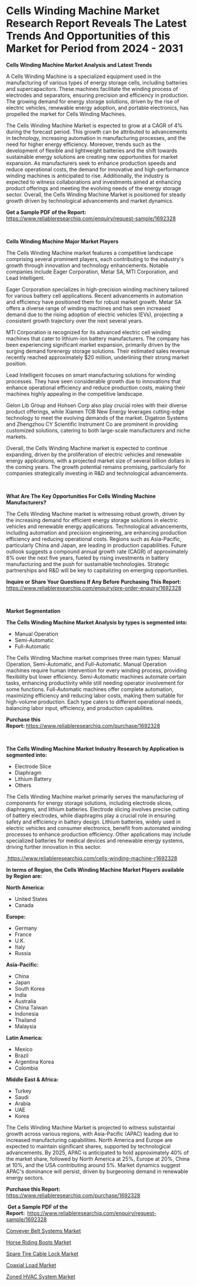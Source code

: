 <p><h1>Cells Winding Machine Market Research Report Reveals The Latest Trends And Opportunities of this Market for Period from 2024 - 2031</h1></p><p><strong>Cells Winding Machine Market Analysis and Latest Trends</strong></p>
<p><p>A Cells Winding Machine is a specialized equipment used in the manufacturing of various types of energy storage cells, including batteries and supercapacitors. These machines facilitate the winding process of electrodes and separators, ensuring precision and efficiency in production. The growing demand for energy storage solutions, driven by the rise of electric vehicles, renewable energy adoption, and portable electronics, has propelled the market for Cells Winding Machines.</p><p>The Cells Winding Machine Market is expected to grow at a CAGR of 4% during the forecast period. This growth can be attributed to advancements in technology, increasing automation in manufacturing processes, and the need for higher energy efficiency. Moreover, trends such as the development of flexible and lightweight batteries and the shift towards sustainable energy solutions are creating new opportunities for market expansion. As manufacturers seek to enhance production speeds and reduce operational costs, the demand for innovative and high-performance winding machines is anticipated to rise. Additionally, the industry is expected to witness collaborations and investments aimed at enhancing product offerings and meeting the evolving needs of the energy storage sector. Overall, the Cells Winding Machine Market is positioned for steady growth driven by technological advancements and market dynamics.</p></p>
<p><strong>Get a Sample PDF of the Report:&nbsp;</strong> <a href="https://www.reliableresearchiq.com/enquiry/request-sample/1692328?utm_campaign=1144&utm_medium=2&utm_source=Github&utm_content=ia&utm_term=19102024&utm_id=cells-winding-machine">https://www.reliableresearchiq.com/enquiry/request-sample/1692328</a></p>
<p>&nbsp;</p>
<p><strong>Cells Winding Machine Major Market Players</strong></p>
<p><p>The Cells Winding Machine market features a competitive landscape comprising several prominent players, each contributing to the industry's growth through innovation and technology enhancements. Notable companies include Eager Corporation, Metar SA, MTI Corporation, and Lead Intelligent. </p><p>Eager Corporation specializes in high-precision winding machinery tailored for various battery cell applications. Recent advancements in automation and efficiency have positioned them for robust market growth. Metar SA offers a diverse range of winding machines and has seen increased demand due to the rising adoption of electric vehicles (EVs), projecting a consistent growth trajectory over the next several years.</p><p>MTI Corporation is recognized for its advanced electric cell winding machines that cater to lithium-ion battery manufacturers. The company has been experiencing significant market expansion, primarily driven by the surging demand forenergy storage solutions. Their estimated sales revenue recently reached approximately $20 million, underlining their strong market position.</p><p>Lead Intelligent focuses on smart manufacturing solutions for winding processes. They have seen considerable growth due to innovations that enhance operational efficiency and reduce production costs, making their machines highly appealing in the competitive landscape. </p><p>Gelon Lib Group and Hohsen Corp also play crucial roles with their diverse product offerings, while Xiamen TOB New Energy leverages cutting-edge technology to meet the evolving demands of the market. Digatron Systems and Zhengzhou CY Scientific Instrument Co are prominent in providing customized solutions, catering to both large-scale manufacturers and niche markets.</p><p>Overall, the Cells Winding Machine market is expected to continue expanding, driven by the proliferation of electric vehicles and renewable energy applications, with a projected market size of several billion dollars in the coming years. The growth potential remains promising, particularly for companies strategically investing in R&D and technological advancements.</p></p>
<p>&nbsp;</p>
<p><strong>What Are The Key Opportunities For Cells Winding Machine Manufacturers?</strong></p>
<p><p>The Cells Winding Machine market is witnessing robust growth, driven by the increasing demand for efficient energy storage solutions in electric vehicles and renewable energy applications. Technological advancements, including automation and precision engineering, are enhancing production efficiency and reducing operational costs. Regions such as Asia-Pacific, particularly China and Japan, are leading in production capabilities. Future outlook suggests a compound annual growth rate (CAGR) of approximately 8% over the next five years, fueled by rising investments in battery manufacturing and the push for sustainable technologies. Strategic partnerships and R&D will be key to capitalizing on emerging opportunities.</p></p>
<p><strong>Inquire or Share Your Questions If Any Before Purchasing This Report:</strong> <a href="https://www.reliableresearchiq.com/enquiry/pre-order-enquiry/1692328?utm_campaign=1144&utm_medium=2&utm_source=Github&utm_content=ia&utm_term=19102024&utm_id=cells-winding-machine">https://www.reliableresearchiq.com/enquiry/pre-order-enquiry/1692328</a></p>
<p>&nbsp;</p>
<p><strong>Market Segmentation</strong></p>
<p><strong>The Cells Winding Machine Market Analysis by types is segmented into:</strong></p>
<p><ul><li>Manual Operation</li><li>Semi-Automatic</li><li>Full-Automatic</li></ul></p>
<p><p>The Cells Winding Machine market comprises three main types: Manual Operation, Semi-Automatic, and Full-Automatic. Manual Operation machines require human intervention for every winding process, providing flexibility but lower efficiency. Semi-Automatic machines automate certain tasks, enhancing productivity while still needing operator involvement for some functions. Full-Automatic machines offer complete automation, maximizing efficiency and reducing labor costs, making them suitable for high-volume production. Each type caters to different operational needs, balancing labor input, efficiency, and production capabilities.</p></p>
<p><strong>Purchase this Report:&nbsp;</strong><a href="https://www.reliableresearchiq.com/purchase/1692328?utm_campaign=1144&utm_medium=2&utm_source=Github&utm_content=ia&utm_term=19102024&utm_id=cells-winding-machine">https://www.reliableresearchiq.com/purchase/1692328</a></p>
<p>&nbsp;</p>
<p><strong>The Cells Winding Machine Market Industry Research by Application is segmented into:</strong></p>
<p><ul><li>Electrode Slice</li><li>Diaphragm</li><li>Lithium Battery</li><li>Others</li></ul></p>
<p><p>The Cells Winding Machine market primarily serves the manufacturing of components for energy storage solutions, including electrode slices, diaphragms, and lithium batteries. Electrode slicing involves precise cutting of battery electrodes, while diaphragms play a crucial role in ensuring safety and efficiency in battery design. Lithium batteries, widely used in electric vehicles and consumer electronics, benefit from automated winding processes to enhance production efficiency. Other applications may include specialized batteries for medical devices and renewable energy systems, driving further innovation in this sector.</p></p>
<p><a href="https://www.reliableresearchiq.com/cells-winding-machine-r1692328?utm_campaign=1144&utm_medium=2&utm_source=Github&utm_content=ia&utm_term=19102024&utm_id=cells-winding-machine">&nbsp;https://www.reliableresearchiq.com/cells-winding-machine-r1692328</a></p>
<p><strong>In terms of Region, the Cells Winding Machine Market Players available by Region are:</strong></p>
<p>
    <p> <strong> North America: </strong>
        <ul>
            <li>United States</li>
            <li>Canada</li>
        </ul>
        </p> 
    <p> <strong> Europe: </strong>
        <ul>
            <li>Germany</li>
            <li>France</li>
            <li>U.K.</li>
            <li>Italy</li>
            <li>Russia</li>
        </ul>
        </p> 
    <p> <strong> Asia-Pacific: </strong>
        <ul>
            <li>China</li>
            <li>Japan</li>
            <li>South Korea</li>
            <li>India</li>
            <li>Australia</li>
            <li>China Taiwan</li>
            <li>Indonesia</li>
            <li>Thailand</li>
            <li>Malaysia</li>
        </ul>
        </p> 
    <p> <strong> Latin America: </strong>
        <ul>
            <li>Mexico</li>
            <li>Brazil</li>
            <li>Argentina Korea</li>
            <li>Colombia</li>
        </ul>
        </p> 
    <p> <strong> Middle East & Africa: </strong>
        <ul>
            <li>Turkey</li>
            <li>Saudi</li>
            <li>Arabia</li>
            <li>UAE</li>
            <li>Korea</li>
        </ul>
    </p>
    </p>
<p><p>The Cells Winding Machine Market is projected to witness substantial growth across various regions, with Asia-Pacific (APAC) leading due to increased manufacturing capabilities. North America and Europe are expected to maintain significant shares, supported by technological advancements. By 2025, APAC is anticipated to hold approximately 40% of the market share, followed by North America at 25%, Europe at 20%, China at 10%, and the USA contributing around 5%. Market dynamics suggest APAC's dominance will persist, driven by burgeoning demand in renewable energy sectors.</p></p>
<p><strong>Purchase this Report: </strong><a href="https://www.reliableresearchiq.com/purchase/1692328?utm_campaign=1144&utm_medium=2&utm_source=Github&utm_content=ia&utm_term=19102024&utm_id=cells-winding-machine">https://www.reliableresearchiq.com/purchase/1692328</a></p>
<p>&nbsp;<strong>Get a Sample PDF of the Report:&nbsp;&nbsp;</strong><a href="https://www.reliableresearchiq.com/enquiry/request-sample/1692328?utm_campaign=1144&utm_medium=2&utm_source=Github&utm_content=ia&utm_term=19102024&utm_id=cells-winding-machine">https://www.reliableresearchiq.com/enquiry/request-sample/1692328</a></p>
<p><strong></strong></p>
<p><p><a href="https://www.linkedin.com/pulse/conveyer-belt-systems-market-size-share-trends-analysis-report-xt9cf?utm_campaign=1144&utm_medium=2&utm_source=Github&utm_content=ia&utm_term=19102024&utm_id=cells-winding-machine">Conveyer Belt Systems Market</a></p><p><a href="https://github.com/fadrijbtavist/Market-Research-Report-List-1/blob/main/horse-riding-boots-market.md?utm_campaign=1144&utm_medium=2&utm_source=Github&utm_content=ia&utm_term=19102024&utm_id=cells-winding-machine">Horse Riding Boots Market</a></p><p><a href="https://issuu.com/reportprime-2/docs/spare-tire-cable-lock-market-size-2_590380af6d52e5?utm_campaign=1144&utm_medium=2&utm_source=Github&utm_content=ia&utm_term=19102024&utm_id=cells-winding-machine">Spare Tire Cable Lock Market</a></p><p><a href="https://issuu.com/reportprime-2/docs/coaxial-load-market-size-2030.pptx_9161b95ffec454?utm_campaign=1144&utm_medium=2&utm_source=Github&utm_content=ia&utm_term=19102024&utm_id=cells-winding-machine">Coaxial Load Market</a></p><p><a href="https://www.linkedin.com/pulse/strategic-roadmap-global-zoned-hvac-system-market-insights-opportunities-nstfc?utm_campaign=1144&utm_medium=2&utm_source=Github&utm_content=ia&utm_term=19102024&utm_id=cells-winding-machine">Zoned HVAC System Market</a></p></p>